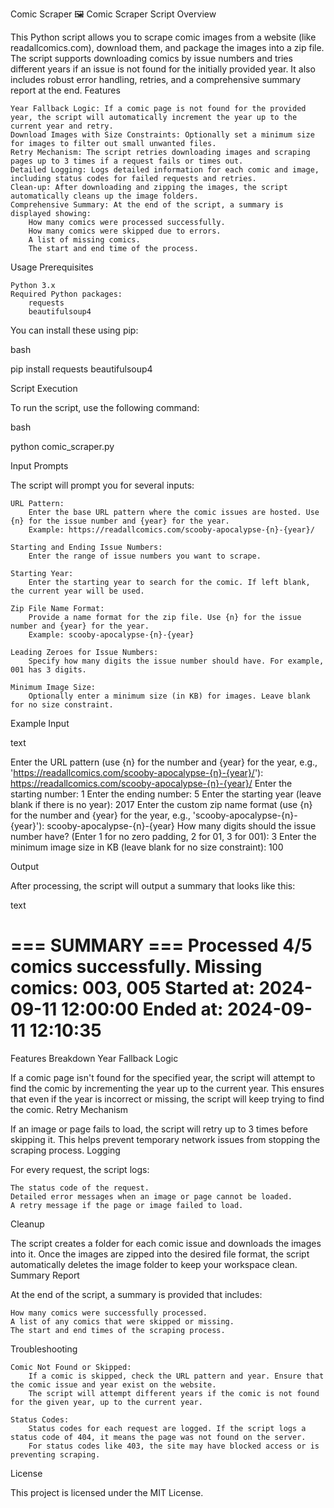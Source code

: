 Comic Scraper 🖼️
Comic Scraper Script
Overview

This Python script allows you to scrape comic images from a website (like readallcomics.com), download them, and package the images into a zip file. The script supports downloading comics by issue numbers and tries different years if an issue is not found for the initially provided year. It also includes robust error handling, retries, and a comprehensive summary report at the end.
Features

    Year Fallback Logic: If a comic page is not found for the provided year, the script will automatically increment the year up to the current year and retry.
    Download Images with Size Constraints: Optionally set a minimum size for images to filter out small unwanted files.
    Retry Mechanism: The script retries downloading images and scraping pages up to 3 times if a request fails or times out.
    Detailed Logging: Logs detailed information for each comic and image, including status codes for failed requests and retries.
    Clean-up: After downloading and zipping the images, the script automatically cleans up the image folders.
    Comprehensive Summary: At the end of the script, a summary is displayed showing:
        How many comics were processed successfully.
        How many comics were skipped due to errors.
        A list of missing comics.
        The start and end time of the process.

Usage
Prerequisites

    Python 3.x
    Required Python packages:
        requests
        beautifulsoup4

You can install these using pip:

bash

pip install requests beautifulsoup4

Script Execution

To run the script, use the following command:

bash

python comic_scraper.py

Input Prompts

The script will prompt you for several inputs:

    URL Pattern:
        Enter the base URL pattern where the comic issues are hosted. Use {n} for the issue number and {year} for the year.
        Example: https://readallcomics.com/scooby-apocalypse-{n}-{year}/

    Starting and Ending Issue Numbers:
        Enter the range of issue numbers you want to scrape.

    Starting Year:
        Enter the starting year to search for the comic. If left blank, the current year will be used.

    Zip File Name Format:
        Provide a name format for the zip file. Use {n} for the issue number and {year} for the year.
        Example: scooby-apocalypse-{n}-{year}

    Leading Zeroes for Issue Numbers:
        Specify how many digits the issue number should have. For example, 001 has 3 digits.

    Minimum Image Size:
        Optionally enter a minimum size (in KB) for images. Leave blank for no size constraint.

Example Input

text

Enter the URL pattern (use {n} for the number and {year} for the year, e.g., 'https://readallcomics.com/scooby-apocalypse-{n}-{year}/'): https://readallcomics.com/scooby-apocalypse-{n}-{year}/
Enter the starting number: 1
Enter the ending number: 5
Enter the starting year (leave blank if there is no year): 2017
Enter the custom zip name format (use {n} for the number and {year} for the year, e.g., 'scooby-apocalypse-{n}-{year}'): scooby-apocalypse-{n}-{year}
How many digits should the issue number have? (Enter 1 for no zero padding, 2 for 01, 3 for 001): 3
Enter the minimum image size in KB (leave blank for no size constraint): 100

Output

After processing, the script will output a summary that looks like this:

text

=== SUMMARY ===
Processed 4/5 comics successfully.
Missing comics: 003, 005
Started at: 2024-09-11 12:00:00
Ended at: 2024-09-11 12:10:35
===============

Features Breakdown
Year Fallback Logic

If a comic page isn't found for the specified year, the script will attempt to find the comic by incrementing the year up to the current year. This ensures that even if the year is incorrect or missing, the script will keep trying to find the comic.
Retry Mechanism

If an image or page fails to load, the script will retry up to 3 times before skipping it. This helps prevent temporary network issues from stopping the scraping process.
Logging

For every request, the script logs:

    The status code of the request.
    Detailed error messages when an image or page cannot be loaded.
    A retry message if the page or image failed to load.

Cleanup

The script creates a folder for each comic issue and downloads the images into it. Once the images are zipped into the desired file format, the script automatically deletes the image folder to keep your workspace clean.
Summary Report

At the end of the script, a summary is provided that includes:

    How many comics were successfully processed.
    A list of any comics that were skipped or missing.
    The start and end times of the scraping process.

Troubleshooting

    Comic Not Found or Skipped:
        If a comic is skipped, check the URL pattern and year. Ensure that the comic issue and year exist on the website.
        The script will attempt different years if the comic is not found for the given year, up to the current year.

    Status Codes:
        Status codes for each request are logged. If the script logs a status code of 404, it means the page was not found on the server.
        For status codes like 403, the site may have blocked access or is preventing scraping.

License

This project is licensed under the MIT License.
